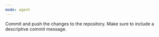 ```yaml
---
mode: agent
---
```


Commit and push the changes to the repository. Make sure to include a descriptive commit message.

